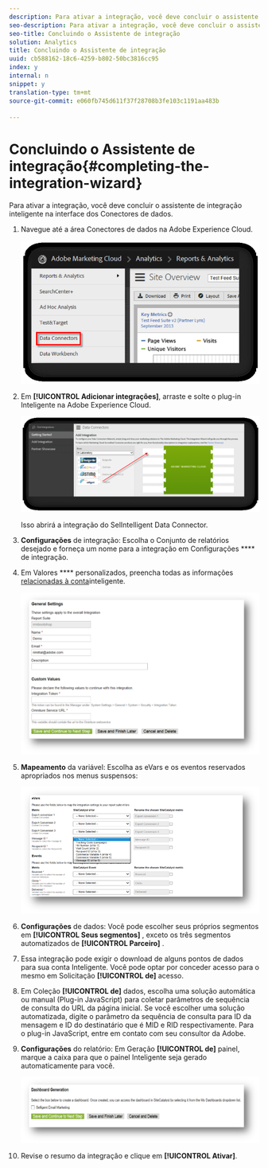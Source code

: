 ```yaml
---
description: Para ativar a integração, você deve concluir o assistente de integração inteligente na interface dos Conectores de dados.
seo-description: Para ativar a integração, você deve concluir o assistente de integração inteligente na interface dos Conectores de dados.
seo-title: Concluindo o Assistente de integração
solution: Analytics
title: Concluindo o Assistente de integração
uuid: cb588162-18c6-4259-b802-50bc3816cc95
index: y
internal: n
snippet: y
translation-type: tm+mt
source-git-commit: e060fb745d611f37f28708b3fe103c1191aa483b

---
```



# Concluindo o Assistente de integração{#completing-the-integration-wizard}

Para ativar a integração, você deve concluir o assistente de integração inteligente na interface dos Conectores de dados.

1. Navegue até a área Conectores de dados na Adobe Experience Cloud.

   ![](assets/selligent-data_connectors.png)

1. Em **[!UICONTROL Adicionar integrações]**, arraste e solte o plug-in Inteligente na Adobe Experience Cloud.

   ![](assets/selligent-add_integration.png)

   Isso abrirá a integração do SelIntelligent Data Connector.

1. **Configurações** de integração: Escolha o Conjunto de relatórios desejado e forneça um nome para a integração em Configurações **** de integração.

1. Em Valores **** personalizados, preencha todas as informações [relacionadas à conta](../../selligent-overview/selligent-activation/selligent-prereqs-seligent.md#concept-071c594b1bcc465cbce7a6fda3f1d829)inteligente.

   ![](assets/selligent-general_settings.png)

1. **Mapeamento** da variável: Escolha as eVars e os eventos [](../../selligent-overview/selligent-activation/selligent-configure-variables.md#concept-907c2bdbed274c11a46d4cc323ef0238) reservados apropriados nos menus suspensos:

   ![](assets/selligent-variables.png)

1. **Configurações** de dados: Você pode escolher seus próprios segmentos em **[!UICONTROL Seus segmentos]** , exceto os três segmentos automatizados de **[!UICONTROL Parceiro]** .

1. Essa integração pode exigir o download de alguns pontos de dados para sua conta Inteligente. Você pode optar por conceder acesso para o mesmo em Solicitação **[!UICONTROL de]** acesso.
1. Em Coleção **[!UICONTROL de]** dados, escolha uma solução automática ou manual (Plug-in JavaScript) para coletar parâmetros de sequência de consulta do URL da página inicial. Se você escolher uma solução automatizada, digite o parâmetro da sequência de consulta para ID da mensagem e ID do destinatário que é MID e RID respectivamente. Para o plug-in JavaScript, entre em contato com seu consultor da Adobe.
1. **Configurações** do relatório: Em Geração **[!UICONTROL de]** painel, marque a caixa para que o painel Inteligente seja gerado automaticamente para você.

   ![](assets/selligent-report_settings.png)

1. Revise o resumo da integração e clique em **[!UICONTROL Ativar]**.

